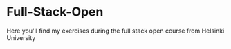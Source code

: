 # Full-Stack-Open
Here you'll find my exercises during the full stack open course from Helsinki University

